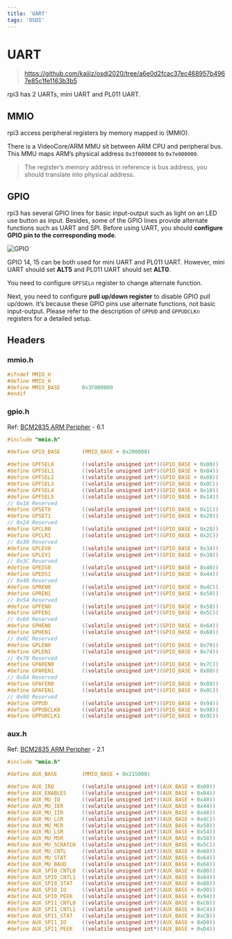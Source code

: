 ```yaml
---
title: 'UART'
tags: 'OSDI'
---
```


# UART

> https://github.com/kaiiiz/osdi2020/tree/a6e0d2fcac37ec468957b4967e85c1fe1163b3b5

rpi3 has 2 UARTs, mini UART and PL011 UART.

## MMIO

rpi3 access peripheral registers by memory mapped io (MMIO).

There is a VideoCore/ARM MMU sit between ARM CPU and peripheral bus. This MMU maps ARM’s physical address `0x3f000000` to `0x7e000000`.

> The register’s memory address in reference is bus address, you should translate into physical address.

## GPIO

rpi3 has several GPIO lines for basic input-output such as light on an LED use button as input. Besides, some of the GPIO lines provide alternate functions such as UART and SPI. Before using UART, you should **configure GPIO pin to the corresponding mode**.

![GPIO](https://i.imgur.com/8KOmt8c.png)

GPIO 14, 15 can be both used for mini UART and PL011 UART. However, mini UART should set **ALT5** and PL011 UART should set **ALT0**.

You need to configure `GPFSELn` register to change alternate function.

Next, you need to configure **pull up/down register** to disable GPIO pull up/down. It’s because these GPIO pins use alternate functions, not basic input-output. Please refer to the description of `GPPUD` and `GPPUDCLKn` registers for a detailed setup.

## Headers

### mmio.h

```c
#ifndef MMIO_H
#define MMIO_H
#define MMIO_BASE       0x3F000000
#endif
```

### gpio.h

Ref: [BCM2835 ARM Peripher](https://cs140e.sergio.bz/docs/BCM2837-ARM-Peripherals.pdf) - 6.1

```c
#include "mmio.h"

#define GPIO_BASE       (MMIO_BASE + 0x200000)

#define GPFSEL0         ((volatile unsigned int*)(GPIO_BASE + 0x00))
#define GPFSEL1         ((volatile unsigned int*)(GPIO_BASE + 0x04))
#define GPFSEL2         ((volatile unsigned int*)(GPIO_BASE + 0x08))
#define GPFSEL3         ((volatile unsigned int*)(GPIO_BASE + 0x0C))
#define GPFSEL4         ((volatile unsigned int*)(GPIO_BASE + 0x10))
#define GPFSEL5         ((volatile unsigned int*)(GPIO_BASE + 0x14))
// 0x18 Reserved
#define GPSET0          ((volatile unsigned int*)(GPIO_BASE + 0x1C))
#define GPSET1          ((volatile unsigned int*)(GPIO_BASE + 0x20))
// 0x24 Reserved
#define GPCLR0          ((volatile unsigned int*)(GPIO_BASE + 0x28))
#define GPCLR1          ((volatile unsigned int*)(GPIO_BASE + 0x2C))
// 0x30 Reserved
#define GPLEV0          ((volatile unsigned int*)(GPIO_BASE + 0x34))
#define GPLEV1          ((volatile unsigned int*)(GPIO_BASE + 0x38))
// 0x3C Reserved
#define GPEDS0          ((volatile unsigned int*)(GPIO_BASE + 0x40))
#define GPEDS1          ((volatile unsigned int*)(GPIO_BASE + 0x44))
// 0x48 Reserved
#define GPREN0          ((volatile unsigned int*)(GPIO_BASE + 0x4C))
#define GPREN1          ((volatile unsigned int*)(GPIO_BASE + 0x50))
// 0x54 Reserved
#define GPFEN0          ((volatile unsigned int*)(GPIO_BASE + 0x58))
#define GPFEN1          ((volatile unsigned int*)(GPIO_BASE + 0x5C))
// 0x60 Reserved
#define GPHEN0          ((volatile unsigned int*)(GPIO_BASE + 0x64))
#define GPHEN1          ((volatile unsigned int*)(GPIO_BASE + 0x68))
// 0x6C Reserved
#define GPLEN0          ((volatile unsigned int*)(GPIO_BASE + 0x70))
#define GPLEN1          ((volatile unsigned int*)(GPIO_BASE + 0x74))
// 0x78 Reserved
#define GPAREN0         ((volatile unsigned int*)(GPIO_BASE + 0x7C))
#define GPAREN1         ((volatile unsigned int*)(GPIO_BASE + 0x80))
// 0x84 Reserved
#define GPAFEN0         ((volatile unsigned int*)(GPIO_BASE + 0x88))
#define GPAFEN1         ((volatile unsigned int*)(GPIO_BASE + 0x8C))
// 0x90 Reserved
#define GPPUD           ((volatile unsigned int*)(GPIO_BASE + 0x94))
#define GPPUDCLK0       ((volatile unsigned int*)(GPIO_BASE + 0x98))
#define GPPUDCLK1       ((volatile unsigned int*)(GPIO_BASE + 0x9C))
```

### aux.h

Ref: [BCM2835 ARM Peripher](https://cs140e.sergio.bz/docs/BCM2837-ARM-Peripherals.pdf) - 2.1

```c
#include "mmio.h"

#define AUX_BASE        (MMIO_BASE + 0x215000)

#define AUX_IRQ         ((volatile unsigned int*)(AUX_BASE + 0x00))
#define AUX_ENABLES     ((volatile unsigned int*)(AUX_BASE + 0x04))
#define AUX_MU_IO       ((volatile unsigned int*)(AUX_BASE + 0x40))
#define AUX_MU_IER      ((volatile unsigned int*)(AUX_BASE + 0x44))
#define AUX_MU_IIR      ((volatile unsigned int*)(AUX_BASE + 0x48))
#define AUX_MU_LCR      ((volatile unsigned int*)(AUX_BASE + 0x4C))
#define AUX_MU_MCR      ((volatile unsigned int*)(AUX_BASE + 0x50))
#define AUX_MU_LSR      ((volatile unsigned int*)(AUX_BASE + 0x54))
#define AUX_MU_MSR      ((volatile unsigned int*)(AUX_BASE + 0x58))
#define AUX_MU_SCRATCH  ((volatile unsigned int*)(AUX_BASE + 0x5C))
#define AUX_MU_CNTL     ((volatile unsigned int*)(AUX_BASE + 0x60))
#define AUX_MU_STAT     ((volatile unsigned int*)(AUX_BASE + 0x64))
#define AUX_MU_BAUD     ((volatile unsigned int*)(AUX_BASE + 0x68))
#define AUX_SPI0_CNTL0  ((volatile unsigned int*)(AUX_BASE + 0x80))
#define AUX_SPI0_CNTL1  ((volatile unsigned int*)(AUX_BASE + 0x84))
#define AUX_SPI0_STAT   ((volatile unsigned int*)(AUX_BASE + 0x88))
#define AUX_SPI0_IO     ((volatile unsigned int*)(AUX_BASE + 0x90))
#define AUX_SPI0_PEEK   ((volatile unsigned int*)(AUX_BASE + 0x94))
#define AUX_SPI1_CNTL0  ((volatile unsigned int*)(AUX_BASE + 0xC0))
#define AUX_SPI1_CNTL1  ((volatile unsigned int*)(AUX_BASE + 0xC4))
#define AUX_SPI1_STAT   ((volatile unsigned int*)(AUX_BASE + 0xC8))
#define AUX_SPI1_IO     ((volatile unsigned int*)(AUX_BASE + 0xD0))
#define AUX_SPI1_PEEK   ((volatile unsigned int*)(AUX_BASE + 0xD4))
```

